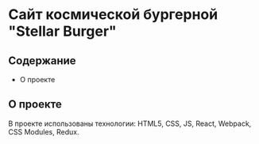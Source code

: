 # Сайт космической бургерной "Stellar Burger"

## Содержание

- О проекте

## О проекте

В проекте использованы технологии: HTML5, CSS, JS, React, Webpack, CSS Modules, Redux.
